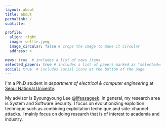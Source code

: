 ```yaml
---
layout: about
title: about
permalink: /
subtitle: 

profile:
  align: right
  image: selfie.jpeg
  image_circular: false # crops the image to make it circular
  address: >

news: true  # includes a list of news items
selected_papers: true # includes a list of papers marked as "selected={true}"
social: true  # includes social icons at the bottom of the page
---
```


I'm a Ph.D student in _department of electrical & computer engineering_ at [Seoul National Univerity](https://en.snu.ac.kr/index.html).

My advisor is Byoungyoung Lee [@lifeasageek](https://lifeasageek.github.io/).
In general, my research area is System and Software Security.
I focus on evolutionizing exploition technique such as combining exploitation technique and side-channel attacks.
I mainly focus on doing research that is of interest to academia and industry.

